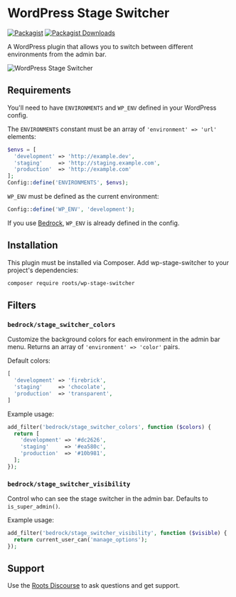 # WordPress Stage Switcher
[![Packagist](https://img.shields.io/packagist/v/roots/wp-stage-switcher.svg?style=flat-square)](https://packagist.org/packages/roots/wp-stage-switcher)
[![Packagist Downloads](https://img.shields.io/packagist/dt/roots/wp-stage-switcher.svg?style=flat-square)](https://packagist.org/packages/roots/wp-stage-switcher)

A WordPress plugin that allows you to switch between different environments from the admin bar.

![WordPress Stage Switcher](https://cdn.roots.io/app/uploads/plugin-stage-switcher.png)

## Requirements

You'll need to have `ENVIRONMENTS` and `WP_ENV` defined in your WordPress config.

The `ENVIRONMENTS` constant must be an array of `'environment' => 'url'` elements:

```php
$envs = [
  'development' => 'http://example.dev',
  'staging'     => 'http://staging.example.com',
  'production'  => 'http://example.com'
];
Config::define('ENVIRONMENTS', $envs);
```

`WP_ENV` must be defined as the current environment:

```php
Config::define('WP_ENV', 'development');
```

If you use [Bedrock](https://github.com/roots/bedrock), `WP_ENV` is already defined in the config.

## Installation

This plugin must be installed via Composer. Add wp-stage-switcher to your project's dependencies:

```sh
composer require roots/wp-stage-switcher
```

## Filters

### `bedrock/stage_switcher_colors`

Customize the background colors for each environment in the admin bar menu. Returns an array of `'environment' => 'color'` pairs.

Default colors:
```php
[
  'development' => 'firebrick',
  'staging'     => 'chocolate',
  'production'  => 'transparent',
]
```

Example usage:
```php
add_filter('bedrock/stage_switcher_colors', function ($colors) {
  return [
    'development' => '#dc2626',
    'staging'     => '#ea580c',
    'production'  => '#10b981',
  ];
});
```

### `bedrock/stage_switcher_visibility`

Control who can see the stage switcher in the admin bar. Defaults to `is_super_admin()`.

Example usage:
```php
add_filter('bedrock/stage_switcher_visibility', function ($visible) {
  return current_user_can('manage_options');
});
```

## Support

Use the [Roots Discourse](http://discourse.roots.io/) to ask questions and get support.
